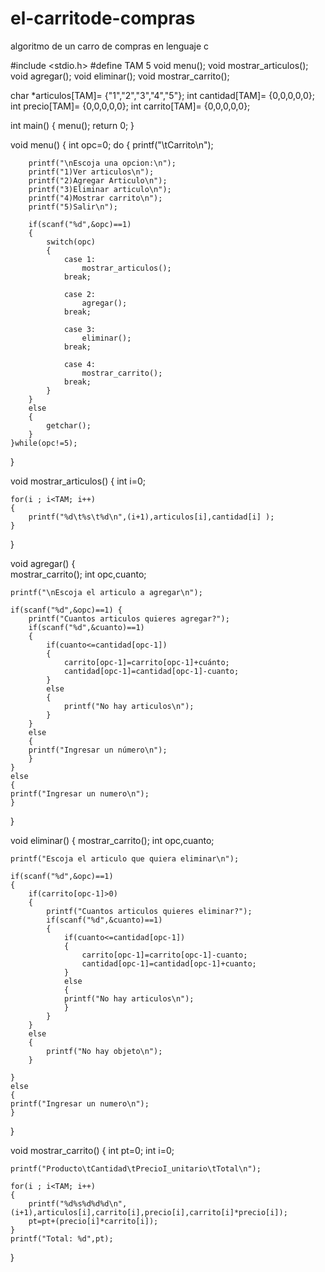 # el-carritode-compras
algoritmo de un carro  de compras en lenguaje c 




#include <stdio.h>
#define TAM 5
void menu();
void mostrar_articulos();
void agregar();
void eliminar();
void mostrar_carrito();


char *articulos[TAM]= {"1","2","3","4","5"};
int cantidad[TAM]= {0,0,0,0,0};
int precio[TAM]= {0,0,0,0,0};
int carrito[TAM]= {0,0,0,0,0};


int main()
{
    menu();
    return 0;
}


void menu() 
{
    int opc=0;
     do
	 {
        printf("\tCarrito\n");

        printf("\nEscoja una opcion:\n");
        printf("1)Ver articulos\n");
        printf("2)Agregar Articulo\n");
        printf("3)Eliminar articulo\n");
        printf("4)Mostrar carrito\n");
        printf("5)Salir\n");
        
        if(scanf("%d",&opc)==1)
		{
            switch(opc) 
			{
            	case 1:
                	mostrar_articulos();
                break;
                
            	case 2:
                	agregar();
                break;
            
				case 3:
                	eliminar();
                break;
            	
				case 4:
                	mostrar_carrito();
                break;        
            }
		}
		else
		{
			getchar();
		}		
    }while(opc!=5);
}


void mostrar_articulos() 
{
    int i=0;
    
    for(i ; i<TAM; i++) 
	{
        printf("%d\t%s\t%d\n",(i+1),articulos[i],cantidad[i] );
    }
}


void agregar() 
{   
    mostrar_carrito();
    int opc,cuanto;
    
    printf("\nEscoja el articulo a agregar\n");
    
    if(scanf("%d",&opc)==1) {
        printf("Cuantos articulos quieres agregar?");
        if(scanf("%d",&cuanto)==1) 
		{
            if(cuanto<=cantidad[opc-1]) 
			{
                carrito[opc-1]=carrito[opc-1]+cuánto;
                cantidad[opc-1]=cantidad[opc-1]-cuanto;
            }
            else
            {
            	printf("No hay articulos\n");
			}
        }
        else
		{
        printf("Ingresar un número\n");
        }
    }
    else
    {
    printf("Ingresar un numero\n");
    }
}


void eliminar() 
{
    mostrar_carrito();
    int opc,cuanto;
    
    printf("Escoja el articulo que quiera eliminar\n");
    
    if(scanf("%d",&opc)==1) 
	{
		if(carrito[opc-1]>0)
		{
        	printf("Cuantos articulos quieres eliminar?");
        	if(scanf("%d",&cuanto)==1) 
			{
            	if(cuanto<=cantidad[opc-1]) 
				{
                	carrito[opc-1]=carrito[opc-1]-cuanto;
                	cantidad[opc-1]=cantidad[opc-1]+cuanto;
            	}
            	else
            	{
            	printf("No hay articulos\n");
            	}
        	}
        }
        else
        {
			printf("No hay objeto\n");	
        }
        
    }
    else
    {
    printf("Ingresar un numero\n");
    }
}


void mostrar_carrito() 
{
    int pt=0;
    int i=0;
    
    printf("Producto\tCantidad\tPrecioI_unitario\tTotal\n");
    
    for(i ; i<TAM; i++) 
	{
        printf("%d%s%d%d%d\n",(i+1),articulos[i],carrito[i],precio[i],carrito[i]*precio[i]);
        pt=pt+(precio[i]*carrito[i]);
    }
    printf("Total: %d",pt);
}
